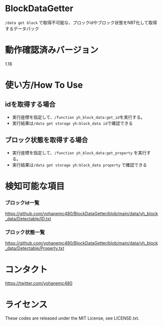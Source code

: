 # BlockDataGetter
`/data get block` で取得不可能な、ブロックidやブロック状態をNBT化して取得するデータパック

# 動作確認済みバージョン
1.18

# 使い方/How To Use
## idを取得する場合
* 実行座標を指定して、`/function yh_block_data:get_id`を実行する。
* 実行結果は`/data get storage yh:block_data id`で確認できる

## ブロック状態を取得する場合
* 実行座標を指定して、`/function yh_block_data:get_property` を実行する。
* 実行結果は`/data get storage yh:block_data property` で確認できる

# 検知可能な項目
### ブロックid一覧
https://github.com/yohanemc480/BlockDataGetter/blob/main/data/yh_block_data/Detectable/ID.txt
### ブロック状態一覧
https://github.com/yohanemc480/BlockDataGetter/blob/main/data/yh_block_data/Detectable/Property.txt
# コンタクト
https://twitter.com/yohanemc480

# ライセンス
These codes are released under the MIT License, see LICENSE.txt.